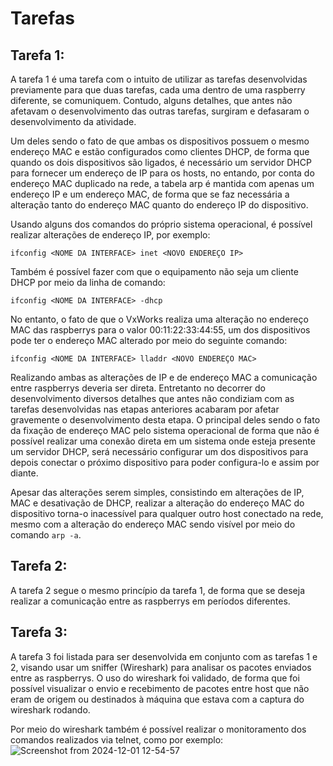 # Tarefas

## Tarefa 1:

A tarefa 1 é uma tarefa com o intuito de utilizar as tarefas desenvolvidas previamente para que duas tarefas, cada uma dentro de uma raspberry diferente, se comuniquem. Contudo, alguns detalhes, que antes não afetavam o desenvolvimento das outras tarefas, surgiram e defasaram o desenvolvimento da atividade.

Um deles sendo o fato de que ambas os dispositivos possuem o mesmo endereço MAC e estão configurados como clientes DHCP, de forma que quando os dois dispositivos são ligados, é necessário um servidor DHCP para fornecer um endereço de IP para os hosts, no entando, por conta do endereço MAC duplicado na rede, a tabela arp é mantida com apenas um endereço IP e um endereço MAC, de forma que se faz necessária a alteração tanto do endereço MAC quanto do endereço IP do dispositivo.

Usando alguns dos comandos do próprio sistema operacional, é possível realizar alterações de endereço IP, por exemplo:
```
ifconfig <NOME DA INTERFACE> inet <NOVO ENDEREÇO IP>
```

Também é possível fazer com que o equipamento não seja um cliente DHCP por meio da linha de comando:
```
ifconfig <NOME DA INTERFACE> -dhcp
```
No entanto, o fato de que o VxWorks realiza uma alteração no endereço MAC das raspberrys para o valor 00:11:22:33:44:55, um dos dispositivos pode ter o endereço MAC alterado por meio do seguinte comando:
```
ifconfig <NOME DA INTERFACE> lladdr <NOVO ENDEREÇO MAC>
```
Realizando ambas as alterações de IP e de endereço MAC a comunicação entre raspberrys deveria ser direta. Entretanto no decorrer do desenvolvimento diversos detalhes que antes não condiziam com as tarefas desenvolvidas nas etapas anteriores acabaram por afetar gravemente o desenvolvimento desta etapa.
O principal deles sendo o fato da fixação de endereço MAC pelo sistema operacional de forma que não é possível realizar uma conexão direta em um sistema onde esteja presente um servidor DHCP, será necessário configurar um dos dispositivos para depois conectar o próximo dispositivo para poder configura-lo e assim por diante.

Apesar das alterações serem simples, consistindo em alterações de IP, MAC e desativação de DHCP, realizar a alteração do endereço MAC do dispositivo torna-o inacessível para qualquer outro host conectado na rede, mesmo com a alteração do endereço MAC sendo visível por meio do comando ```arp -a```.



## Tarefa 2:

A tarefa 2 segue o mesmo princípio da tarefa 1, de forma que se deseja realizar a comunicação entre as raspberrys em períodos diferentes.

## Tarefa 3:

A tarefa 3 foi listada para ser desenvolvida em conjunto com as tarefas 1 e 2, visando usar um sniffer (Wireshark) para analisar os pacotes enviados entre as raspberrys.
O uso do wireshark foi validado, de forma que foi possível visualizar o envio e recebimento de pacotes entre host que não eram de origem ou destinados à máquina que estava com a captura do wireshark rodando.


Por meio do wireshark também é possível realizar o monitoramento dos comandos realizados via telnet, como por exemplo:
![Screenshot from 2024-12-01 12-54-57](https://github.com/user-attachments/assets/4e5ef8bd-f36f-4460-848c-8fe1e87daa65)
